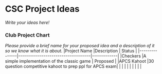 # CSC Project Ideas

_Write your ideas here!_
### Club Project Chart
_Please provide a brief name for your proposed idea and a description of it so we know what it is about._
|Project Name   |Description                          |  Status     |
|---------------|-------------------------------------|-------------|
|Checkers       |A simple implementation of the classic game             | Proposed            |
|APCS Kahoot    |30 question competitive kahoot to prep ppl for APCS exam|             |
|       |                                     |             |
|       |                                     |             |

